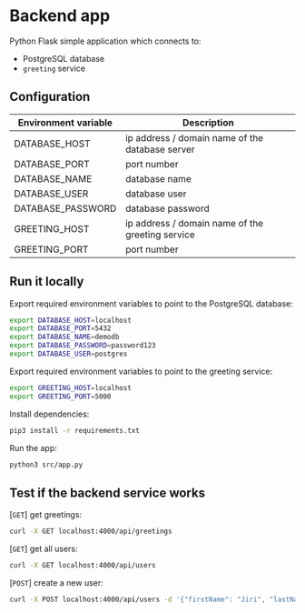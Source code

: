# Backend app

Python Flask simple application which connects to:

- PostgreSQL database
- `greeting` service

## Configuration

| Environment variable | Description                                      |
| -------------------- | ------------------------------------------------ |
| DATABASE_HOST        | ip address / domain name of the database server  |
| DATABASE_PORT        | port number                                      |
| DATABASE_NAME        | database name                                    |
| DATABASE_USER        | database user                                    |
| DATABASE_PASSWORD    | database password                                |
| GREETING_HOST        | ip address / domain name of the greeting service |
| GREETING_PORT        | port number                                      |

## Run it locally

Export required environment variables to point to the PostgreSQL database:

```bash
export DATABASE_HOST=localhost
export DATABASE_PORT=5432
export DATABASE_NAME=demodb
export DATABASE_PASSWORD=password123
export DATABASE_USER=postgres
```

Export required environment variables to point to the greeting service:

```bash
export GREETING_HOST=localhost
export GREETING_PORT=5000
```

Install dependencies:

```bash
pip3 install -r requirements.txt
```

Run the app:

```bash
python3 src/app.py
```

## Test if the backend service works

[`GET`] get greetings:

```bash
curl -X GET localhost:4000/api/greetings
```

[`GET`] get all users:

```bash
curl -X GET localhost:4000/api/users
```

[`POST`] create a new user:

```bash
curl -X POST localhost:4000/api/users -d '{"firstName": "Jiri", "lastName": "5nik", "email" : "jiri@5nik.com"}' -H "Content-Type: application/json"
```
